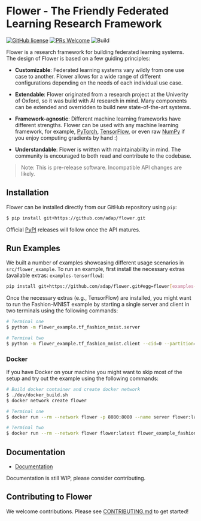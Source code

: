 # Flower - The Friendly Federated Learning Research Framework

[![GitHub license](https://img.shields.io/github/license/adap/flower)](https://github.com/adap/flower/blob/master/LICENSE)
[![PRs Welcome](https://img.shields.io/badge/PRs-welcome-brightgreen.svg)](https://github.com/adap/flower/blob/master/CONTRIBUTING.md)
![Build](https://github.com/adap/flower/workflows/Build/badge.svg)

Flower is a research framework for building federated learning systems. The design of Flower is based on a few guiding principles:

* **Customizable**: Federated learning systems vary wildly from one use case to another. Flower allows for a wide range of different configurations depending on the needs of each individual use case.

* **Extendable**: Flower originated from a research project at the Univerity of Oxford, so it was build with AI research in mind. Many components can be extended and overridden to build new state-of-the-art systems. 

* **Framework-agnostic**: Different machine learning frameworks have different strengths. Flower can be used with any machine learning framework, for example, [PyTorch](https://pytorch.org), [TensorFlow](https://tensorflow.org), or even raw [NumPy](https://numpy.org/) if you enjoy computing gradients by hand :)

* **Understandable**: Flower is written with maintainability in mind. The community is encouraged to both read and contribute to the codebase.

> Note: This is pre-release software. Incompatible API changes are likely.

## Installation

Flower can be installed directly from our GitHub repository using `pip`:

```bash
$ pip install git+https://github.com/adap/flower.git
```

Official [PyPI](https://pypi.org/) releases will follow once the API matures.

## Run Examples

We built a number of examples showcasing different usage scenarios in `src/flower_example`. To run an example, first install the necessary extras (available extras: `examples-tensorflow`):

```bash
pip install git+https://github.com/adap/flower.git#egg=flower[examples-tensorflow]
```

Once the necessary extras (e.g., TensorFlow) are installed, you might want to run the Fashion-MNIST example by starting
a single server and client in two terminals using the following commands:

```bash
# Terminal one
$ python -m flower_example.tf_fashion_mnist.server

# Terminal two
$ python -m flower_example.tf_fashion_mnist.client --cid=0 --partition=0 --clients=1
```

### Docker

If you have Docker on your machine you might want to skip most of the setup and try out the example using the following commands:

```bash
# Build docker container and create docker network
$ ./dev/docker_build.sh
$ docker network create flower

# Terminal one
$ docker run --rm --network flower -p 8080:8080 --name server flower:latest flower_example_fashion_mnist_server

# Terminal two
$ docker run --rm --network flower flower:latest flower_example_fashion_mnist_client --cid=0 --partition=0 --clients=1 --grpc_server_address=server
```

## Documentation

* [Documentation](https://flower.adap.com/docs/)

Documentation is still WIP, please consider contributing.

## Contributing to Flower

We welcome contributions. Please see [CONTRIBUTING.md](CONTRIBUTING.md) to get started!
